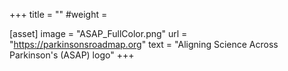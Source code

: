 +++
title = ""
#weight = 

[asset]
    image = "ASAP_FullColor.png"
    url = "https://parkinsonsroadmap.org"
    text = "Aligning Science Across Parkinson's (ASAP) logo"
+++
